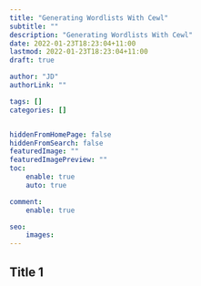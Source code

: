 ```yaml
---
title: "Generating Wordlists With Cewl"
subtitle: ""
description: "Generating Wordlists With Cewl"
date: 2022-01-23T18:23:04+11:00
lastmod: 2022-01-23T18:23:04+11:00
draft: true

author: "JD"
authorLink: ""

tags: []
categories: []


hiddenFromHomePage: false
hiddenFromSearch: false
featuredImage: ""
featuredImagePreview: ""
toc:
    enable: true
    auto: true

comment:
    enable: true

seo:
    images:
---
```


## Title 1

